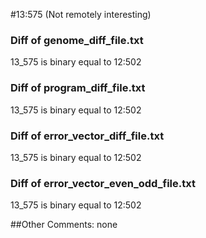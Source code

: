#13:575 (Not remotely interesting)
### Diff of genome_diff_file.txt  
13_575 is binary equal to 12:502   
### Diff of program_diff_file.txt  
13_575 is binary equal to 12:502 
### Diff of error_vector_diff_file.txt  
13_575 is binary equal to 12:502   
### Diff of error_vector_even_odd_file.txt  
13_575 is binary equal to 12:502   

##Other Comments: 
none 
